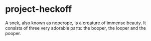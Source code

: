 # project-heckoff
A snek, also known as noperope, is a creature of immense beauty. It consists of three very adorable parts: the booper, the looper and the pooper.

